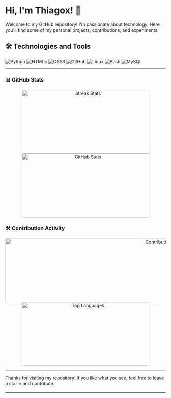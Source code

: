 # Hi, I'm Thiagox! 👋

Welcome to my GitHub repository! I'm passionate about technology. Here you'll find some of my personal projects, contributions, and experiments.

## 🛠️ Technologies and Tools

![Python](https://img.shields.io/badge/Python-3776AB?style=for-the-badge&logo=python&logoColor=white)
![HTML5](https://img.shields.io/badge/HTML5-E34F26?style=for-the-badge&logo=html5&logoColor=white)
![CSS3](https://img.shields.io/badge/CSS3-1572B6?style=for-the-badge&logo=css3&logoColor=white)
![GitHub](https://img.shields.io/badge/GitHub-181717?style=for-the-badge&logo=github&logoColor=white)
![Linux](https://img.shields.io/badge/Linux-FCC624?style=for-the-badge&logo=linux&logoColor=black)
![Bash](https://img.shields.io/badge/Bash-4EAA25?style=for-the-badge&logo=gnu-bash&logoColor=white)
![MySQL](https://img.shields.io/badge/MySQL-4479A1?style=for-the-badge&logo=mysql&logoColor=white)

---

### 📊 GitHub Stats

<div align="center">
    <img width="400" height="200" src="https://github-readme-streak-stats.herokuapp.com/?user=Thiagox789&count_private=true&theme=react&border_radius=10" alt="Streak Stats"/>
    <img width="400" height="200" src="https://github-readme-stats.vercel.app/api?username=Thiagox789&count_private=true&show_icons=true&theme=react&border_radius=10" alt="GitHub Stats"/>
</div>

### 🛠️ Contribution Activity
<div align="center">
    <img width="1000" height="200" src="https://github-profile-summary-cards.vercel.app/api/cards/profile-details?username=YOUR_GITHUB_USERNAME&theme=vue" alt="Contribution Activity"/>
    <br/>
    <img width="400" height="200" src="https://github-readme-stats.vercel.app/api/top-langs?username=Thiago789&show_icons=true&locale=en&layout=compact&theme=react&border_radius=10" alt="Top Languages"/>
</div>

---

Thanks for visiting my repository! If you like what you see, feel free to leave a star ⭐ and contribute.

---
